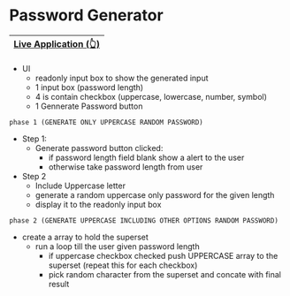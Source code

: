 # Password Generator

| [Live Application (👆)](https://krishdu.github.io/Password-Generator) |
| ------|

+ UI
    + readonly input box to show the generated input
    + 1 input box (password length)
    + 4 is contain checkbox (uppercase, lowercase, number, symbol)
    + 1 Gennerate Password button 

```
phase 1 (GENERATE ONLY UPPERCASE RANDOM PASSWORD)
```
- Step 1:
    + Generate password button clicked:
        + if password length field blank show a alert to the user
        + otherwise take password length from user
- Step 2        
    + Include Uppercase letter
    + generate a random uppercase only password for the given length
    + display it to the readonly input box

```
phase 2 (GENERATE UPPERCASE INCLUDING OTHER OPTIONS RANDOM PASSWORD)
```

+ create a array to hold the superset 
  + run a loop till the user given password length 
    + if uppercase checkbox checked push UPPERCASE array to the superset (repeat this for each checkbox)
    + pick random character from the superset and concate with final result  